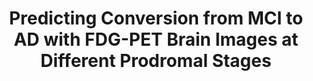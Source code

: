 ---
id:             2015-ad-conversion
title:          "Predicting Conversion from MCI to AD with FDG-PET Brain Images at Different Prodromal Stages"
authors:        Carlos Cabral, <b>Pedro Morgado</b>, Durval Campos Costa and Margarida Silveira
venue:          Computers in Biology and Medicine, Vol. 58, pp. 101-109, March, 2015
year:           "2015"
thumbnail:      assets/publications/2015-ad-conversion/thumbnail.png
links:
    paper:        assets/publications/2015-ad-conversion/paper.pdf
    bibtex:     assets/publications/2015-ad-conversion/ref.txt
---